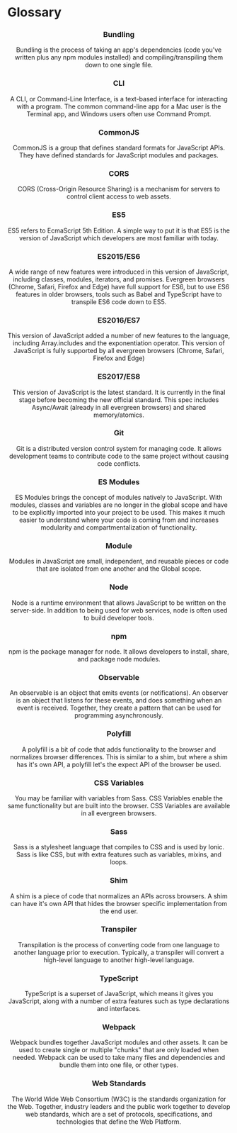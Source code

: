 # Glossary

<Header label="Related terms used throughout the documentation."/>

### Bundling
Bundling is the process of taking an app's dependencies (code you've written plus any npm modules installed) and compiling/transpiling them down to one single file.

### CLI
A CLI, or Command-Line Interface, is a text-based interface for interacting with a program. The common command-line app for a Mac user is the Terminal app, and Windows users often use Command Prompt.

### CommonJS
CommonJS is a group that defines standard formats for JavaScript APIs. They have defined standards for JavaScript modules and packages.

### CORS
CORS (Cross-Origin Resource Sharing) is a mechanism for servers to control client access to web assets.

### ES5
ES5 refers to EcmaScript 5th Edition. A simple way to put it is that ES5 is the version of JavaScript which developers are most familiar with today.

### ES2015/ES6
A wide range of new features were introduced in this version of JavaScript, including classes, modules, iterators, and promises. Evergreen browsers (Chrome, Safari, Firefox and Edge) have full support for ES6, but to use ES6 features in older browsers, tools such as Babel and TypeScript have to transpile ES6 code down to ES5.

### ES2016/ES7
This version of JavaScript added a number of new features to the language, including Array.includes and the exponentiation operator. This version of JavaScript is fully supported by all evergreen browsers (Chrome, Safari, Firefox and Edge)

### ES2017/ES8
This version of JavaScript is the latest standard. It is currently in the final stage before becoming the new official standard. This spec includes Async/Await (already in all evergreen browsers) and shared memory/atomics.

### Git
Git is a distributed version control system for managing code. It allows development teams to contribute code to the same project without causing code conflicts.

### ES Modules
ES Modules brings the concept of modules natively to JavaScript. With modules, classes and variables are no longer in the global scope and have to be explicitly imported into your project to be used. This makes it much easier to understand where your code is coming from and increases modularity and compartmentalization of functionality.

### Module
Modules in JavaScript are small, independent, and reusable pieces or code that are isolated from one another and the Global scope.

### Node
Node is a runtime environment that allows JavaScript to be written on the server-side. In addition to being used for web services, node is often used to build developer tools.

### npm
npm is the package manager for node. It allows developers to install, share, and package node modules.

### Observable
An observable is an object that emits events (or notifications). An observer is an object that listens for these events, and does something when an event is received. Together, they create a pattern that can be used for programming asynchronously.

### Polyfill
A polyfill is a bit of code that adds functionality to the browser and normalizes browser differences. This is similar to a shim, but where a shim has it's own API, a polyfill let's the expect API of the browser be used.

### CSS Variables
You may be familiar with variables from Sass. CSS Variables enable the same functionality but are built into the browser. CSS Variables are available in all evergreen browsers.

### Sass
Sass is a stylesheet language that compiles to CSS and is used by Ionic. Sass is like CSS, but with extra features such as variables, mixins, and loops.

### Shim
A shim is a piece of code that normalizes an APIs across browsers. A shim can have it's own API that hides the browser specific implementation from the end user.

### Transpiler
Transpilation is the process of converting code from one language to another language prior to execution. Typically, a transpiler will convert a high-level language to another high-level language.

### TypeScript
TypeScript is a superset of JavaScript, which means it gives you JavaScript, along with a number of extra features such as type declarations and interfaces.

### Webpack
Webpack bundles together JavaScript modules and other assets. It can be used to create single or multiple "chunks" that are only loaded when needed. Webpack can be used to take many files and dependencies and bundle them into one file, or other types.

### Web Standards
The World Wide Web Consortium (W3C) is the standards organization for the Web. Together, industry leaders and the public work together to develop web standards, which are a set of protocols, specifications, and technologies that define the Web Platform.